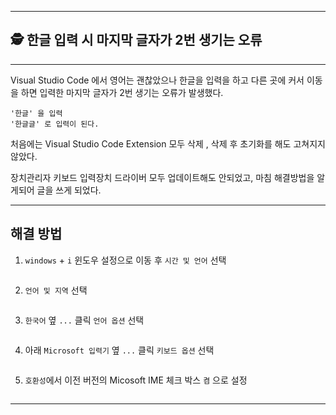<hr />
<h2 id="🕵️-한글-입력-시-마지막-글자가-2번-생기는-오류">🕵️ 한글 입력 시 마지막 글자가 2번 생기는 오류</h2>
<hr />
<p>Visual Studio Code 에서 영어는 괜찮았으나 한글을 입력을 하고 다른 곳에 커서 이동을 하면 입력한 마지막 글자가 2번 생기는 오류가 발생했다.</p>
<pre><code>'한글' 을 입력
'한글글' 로 입력이 된다.</code></pre><p>처음에는 Visual Studio Code Extension 모두 삭제 , 삭제 후 초기화를 해도 고쳐지지 않았다.</p>
<p>장치관리자 키보드 입력장치 드라이버 모두 업데이트해도 안되었고, 마침 해결방법을 알게되어 글을 쓰게 되었다.</p>
<hr />
<h2 id="해결-방법">해결 방법</h2>
<ol>
<li><code>windows</code> + <code>i</code> 윈도우 설정으로 이동 후 <code>시간 및 언어</code> 선택</li>
</ol>
<p><img alt="" src="https://velog.velcdn.com/images/nuyhes/post/dadec417-7d26-49f8-9b0e-005082054a03/image.png" /></p>
<ol start="2">
<li><code>언어 및 지역</code> 선택</li>
</ol>
<p><img alt="" src="https://velog.velcdn.com/images/nuyhes/post/e446740d-f5df-43f6-a7b2-fda6e93e8a8b/image.png" /></p>
<ol start="3">
<li><code>한국어</code> 옆 <code>...</code> 클릭 <code>언어 옵션</code> 선택</li>
</ol>
<p><img alt="" src="https://velog.velcdn.com/images/nuyhes/post/d816b137-6aa3-4e6e-9782-9830d5eed9b4/image.png" /></p>
<ol start="4">
<li>아래 <code>Microsoft 입력기</code> 옆 <code>...</code> 클릭 <code>키보드 옵션</code> 선택</li>
</ol>
<p><img alt="" src="https://velog.velcdn.com/images/nuyhes/post/2f79721a-a990-4081-b100-1c2f72d7bef4/image.png" /></p>
<ol start="5">
<li><code>호환성</code>에서 이전 버전의 Micosoft IME 체크 박스 <code>켬</code> 으로 설정</li>
</ol>
<p><img alt="" src="https://velog.velcdn.com/images/nuyhes/post/79ba3cb1-42df-4675-baab-139f68b66619/image.png" /></p>
<hr />